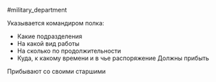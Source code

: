 #military_department 

Указывается командиром полка:
- Какие подразделения
- На какой вид работы
- На сколько по продолжительности
- Куда, к какому времени и в чье распоряжение
Должны прибыть

Прибывают со своими старшими